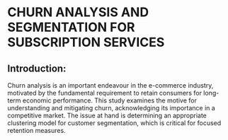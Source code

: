 # CHURN ANALYSIS AND SEGMENTATION FOR SUBSCRIPTION SERVICES

## Introduction:

Churn analysis is an important endeavour in the e-commerce industry, motivated by the fundamental requirement to retain consumers for long-term economic performance. This study examines the motive for understanding and mitigating churn, acknowledging its importance in a competitive market. The issue at hand is determining an appropriate clustering model for customer segmentation, which is critical for focused retention measures.
